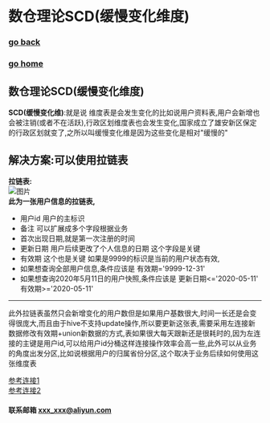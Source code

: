 # 数仓理论SCD(缓慢变化维度)
### [go back](/x2q/database/database)      
### [go home](/x2q)    
## 数仓理论SCD(缓慢变化维度)
**SCD(缓慢变化维)**:就是说 维度表是会发生变化的比如说用户资料表,用户会新增也会被注销(或者不在活跃),行政区划维度表也会发生变化,国家成立了雄安新区保定的行政区划就变了,之所以叫缓慢变化维是因为这些变化是相对"缓慢的"
  
## 解决方案:可以使用拉链表
**拉链表:**  
![图片](/static/img/wx_20200616155520.png)  
**此为一张用户信息的拉链表,**
+ 用户id 用户的主标识
+ 备注 可以扩展成多个字段根据业务
+ 首次出现日期,就是第一次注册的时间
+ 更新日期 用户后续更改了个人信息的日期 这个字段是关键
+ 有效期 这个也是关键 如果是9999的标识是当前的用户状态有效,
+ 如果想查询全部用户信息,条件应该是 有效期='9999-12-31'
+ 如果想查询2020年5月11日的用户快照,条件应该是  更新日期<='2020-05-11' 有效期>='2020-05-11'
  
--------------------------------------------------------------------------------------------
此外拉链表虽然只会新增变化的用户数但是如果用户基数很大,时间一长还是会变得很庞大,而且由于hive不支持update操作,所以要更新这张表,需要采用左连接新数据修改有效期+union新数据的方式,表如果很大每天跟新还是很耗时的,因为左连接的主键是用户id,可以给用户id分桶这样连接操作效率会高一些,此外可以从业务的角度出发分区,比如说根据用户的归属省份分区,这个取决于业务后续如何使用这张维度表
  
[参考连接1](https://www.jianshu.com/p/e0a39c90a523)  
[参考连接2](https://www.jianshu.com/p/799252156379)
#### 联系邮箱 xxx_xxx@aliyun.com

